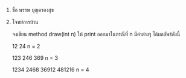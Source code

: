1. ชื่อ พรรษ บุญครองสุข

2. โจทย์การบ้าน

    จงเขียน method draw(int n) ให้ print ออกมาในกรณีที่ n มีค่าต่างๆ ได้ผลลัพธ์ดังนี้

    12
    24 n = 2

    123
    246
    369 n = 3

    1234
    2468
    36912
    481216 n = 4